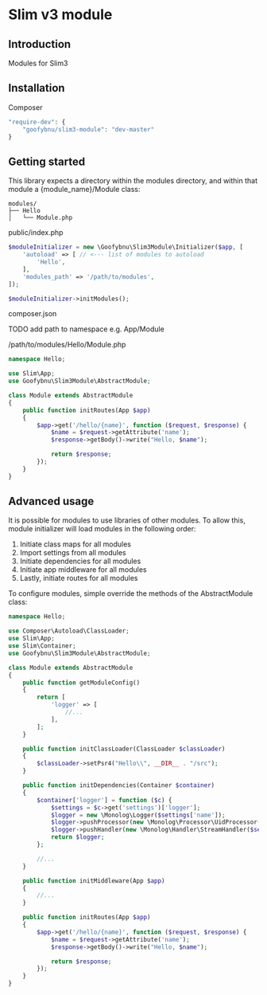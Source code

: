 # Slim v3 module #

## Introduction ##

Modules for Slim3

## Installation ##

Composer

```php
"require-dev": {
    "goofybnu/slim3-module": "dev-master"
}
```

## Getting started ##

This library expects a directory within the modules directory, and within that module a {module_name}/Module class:

```
modules/
├── Hello
│   └── Module.php
```

public/index.php

```php
$moduleInitializer = new \Goofybnu\Slim3Module\Initializer($app, [
    'autoload' => [ // <--- list of modules to autoload
        'Hello',
    ],
    'modules_path' => '/path/to/modules',
]);

$moduleInitializer->initModules();
```

composer.json

TODO add path to namespace e.g. App/Module

/path/to/modules/Hello/Module.php

```php
namespace Hello;

use Slim\App;
use Goofybnu\Slim3Module\AbstractModule;

class Module extends AbstractModule
{
    public function initRoutes(App $app)
    {
        $app->get('/hello/{name}', function ($request, $response) {
            $name = $request->getAttribute('name');
            $response->getBody()->write("Hello, $name");

            return $response;
        });
    }
}
```

## Advanced usage ##

It is possible for modules to use libraries of other modules. To allow this, module initializer will load modules in the following order:

1. Initiate class maps for all modules
2. Import settings from all modules
3. Initiate dependencies for all modules
4. Initiate app middleware for all modules
5. Lastly, initiate routes for all modules

To configure modules, simple override the methods of the AbstractModule class:

```php
namespace Hello;

use Composer\Autoload\ClassLoader;
use Slim\App;
use Slim\Container;
use Goofybnu\Slim3Module\AbstractModule;

class Module extends AbstractModule
{
    public function getModuleConfig()
    {
        return [
            'logger' => [
                //...
            ],
        ];
    }

    public function initClassLoader(ClassLoader $classLoader)
    {
        $classLoader->setPsr4("Hello\\", __DIR__ . "/src");
    }

    public function initDependencies(Container $container)
    {
        $container['logger'] = function ($c) {
            $settings = $c->get('settings')['logger'];
            $logger = new \Monolog\Logger($settings['name']);
            $logger->pushProcessor(new \Monolog\Processor\UidProcessor());
            $logger->pushHandler(new \Monolog\Handler\StreamHandler($settings['path'], \Monolog\Logger::DEBUG));
            return $logger;
        };

        //...
    }

    public function initMiddleware(App $app)
    {
        //...
    }

    public function initRoutes(App $app)
    {
        $app->get('/hello/{name}', function ($request, $response) {
            $name = $request->getAttribute('name');
            $response->getBody()->write("Hello, $name");

            return $response;
        });
    }
}
```
